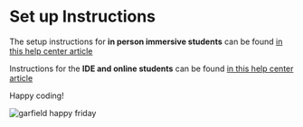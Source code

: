 # Set up Instructions

The setup instructions for **in person immersive students** can be found [in this help center article](http://help.learn.co/technical-support/local-environment/mac-osx-manual-environment-set-up)

Instructions for the **IDE and online students** can be found [in this help center article](http://help.learn.co/the-learn-ide/the-basics-of-the-learn-ide/using-the-ide-versus-a-local-environment)

Happy coding!

![garfield happy friday](https://media.giphy.com/media/xT5LMXAdWg4xJXwI00/giphy.gif)
